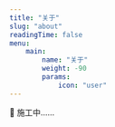 ```yaml
---
title: "关于"
slug: "about"
readingTime: false
menu:
    main: 
        name: "关于"
        weight: -90
        params:
            icon: "user"
---
```


🚧 施工中……